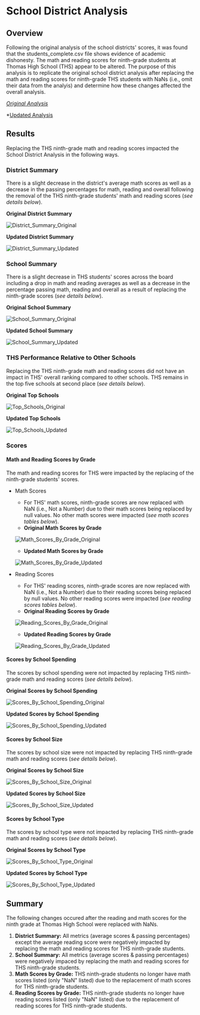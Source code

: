 # School District Analysis

## Overview

Following the original analysis of the school districts' scores, it was found that the students_complete.csv file shows evidence of academic dishonesty. The math and reading scores for ninth-grade students at Thomas High School (THS) appear to be altered. The purpose of this analysis is to replicate the original school district analysis after replacing the math and reading scores for ninth-grade THS students with NaNs (i.e., omit their data from the analyis) and determine how these changes affected the overall analysis.

*[Original Analysis](https://github.com/rabascoh/school-district-analysis/blob/main/Module%20Materials/PyCitySchools.ipynb)*

*[Updated Analysis](https://github.com/rabascoh/school-district-analysis/blob/main/Module%20Materials/PyCitySchools_Challenge.ipynb)

## Results
Replacing the THS ninth-grade math and reading scores impacted the School District Analysis in the following ways. 

### District Summary
There is a slight decrease in the district's average math scores as well as a decrease in the passing percentages for math, reading and overall following the removal of the THS ninth-grade students' math and reading scores (*see details below*). 

**Original District Summary**

![District_Summary_Original](https://github.com/rabascoh/school-district-analysis/blob/main/Resources/DataFrames_Original/District_Summary.png)

**Updated District Summary**

![District_Summary_Updated](https://github.com/rabascoh/school-district-analysis/blob/main/Resources/DataFrames_Updated/District_Summary_Updated.png)

### School Summary
There is a slight decrease in THS students' scores across the board including a drop in math and reading averages as well as a decrease in the percentage passing math, reading and overall as a result of replacing the ninth-grade scores (*see details below*). 

**Original School Summary**

![School_Summary_Original](https://github.com/rabascoh/school-district-analysis/blob/main/Resources/DataFrames_Original/School_Summary.png)

**Updated School Summary**

![School_Summary_Updated](https://github.com/rabascoh/school-district-analysis/blob/main/Resources/DataFrames_Updated/School_Summary_Updated.png)

### THS Performance Relative to Other Schools
Replacing the THS ninth-grade math and reading scores did not have an impact in THS' overall ranking compared to other schools. THS remains in the top five schools at second place (*see details below*). 

**Original Top Schools**

![Top_Schools_Original](https://github.com/rabascoh/school-district-analysis/blob/main/Resources/DataFrames_Original/Top_Schools.png)

**Updated Top Schools**

![Top_Schools_Updated](https://github.com/rabascoh/school-district-analysis/blob/main/Resources/DataFrames_Updated/Top_Schools_Updated.png)

### Scores

#### Math and Reading Scores by Grade

The math and reading scores for THS were impacted by the replacing of the ninth-grade students' scores.

* Math Scores

  * For THS' math scores, ninth-grade scores are now replaced with NaN (i.e., Not a Number) due to their math scores being replaced by null values. No other math scores were impacted (*see math scores tables below*). 
  * **Original Math Scores by Grade**

  ![Math_Scores_By_Grade_Original](https://github.com/rabascoh/school-district-analysis/blob/main/Resources/DataFrames_Original/Math_Scores_By_Grade.png)

  * **Updated Math Scores by Grade**

  ![Math_Scores_By_Grade_Updated](https://github.com/rabascoh/school-district-analysis/blob/main/Resources/DataFrames_Updated/Math_Scores_By_Grade_Updated.png)


* Reading Scores

  * For THS' reading scores, ninth-grade scores are now replaced with NaN (i.e., Not a Number) due to their reading scores being replaced by null values. No other reading scores were impacted (*see reading scores tables below*). 
  * **Original Reading Scores by Grade**

  ![Reading_Scores_By_Grade_Original](https://github.com/rabascoh/school-district-analysis/blob/main/Resources/DataFrames_Original/Reading_Scores_By_Grade.png)

  * **Updated Reading Scores by Grade**

  ![Reading_Scores_By_Grade_Updated](https://github.com/rabascoh/school-district-analysis/blob/main/Resources/DataFrames_Updated/Reading_Scores_By_Grade_Updated.png)

#### Scores by School Spending

The scores by school spending were not impacted by replacing THS ninth-grade math and reading scores (*see details below*). 

**Original Scores by School Spending**

![Scores_By_School_Spending_Original](https://github.com/rabascoh/school-district-analysis/blob/main/Resources/DataFrames_Original/Scores_By_School_Spending.png)

**Updated Scores by School Spending**

![Scores_By_School_Spending_Updated](https://github.com/rabascoh/school-district-analysis/blob/main/Resources/DataFrames_Updated/Scores_By_School_Spending_Updated.png)

#### Scores by School Size

The scores by school size were not impacted by replacing THS ninth-grade math and reading scores (*see details below*). 

**Original Scores by School Size**

![Scores_By_School_Size_Original](https://github.com/rabascoh/school-district-analysis/blob/main/Resources/DataFrames_Original/Scores_By_School_Size.png)

**Updated Scores by School Size**

![Scores_By_School_Size_Updated](https://github.com/rabascoh/school-district-analysis/blob/main/Resources/DataFrames_Updated/Scores_By_School_Size_Updated.png)

#### Scores by School Type

The scores by school type were not impacted by replacing THS ninth-grade math and reading scores (*see details below*). 

**Original Scores by School Type**

![Scores_By_School_Type_Original](https://github.com/rabascoh/school-district-analysis/blob/main/Resources/DataFrames_Original/Scores_By_School_Type.png)

**Updated Scores by School Type**

![Scores_By_School_Type_Updated](https://github.com/rabascoh/school-district-analysis/blob/main/Resources/DataFrames_Updated/Scores_By_School_Type_Updated.png)

## Summary
The following changes occured after the reading and math scores for the ninth grade at Thomas High School were replaced with NaNs.
1. **District Summary:** All metrics (average scores & passing percentages) except the average reading score were negatively impacted by replacing the math and reading scores for THS ninth-grade students.  
2. **School Summary:** All metrics (average scores & passing percentages) were negatively impaced by replacing the math and reading scores for THS ninth-grade students.  
3. **Math Scores by Grade:** THS ninth-grade students no longer have math scores listed (only "NaN" listed) due to the replacement of math scores for THS ninth-grade students. 
4. **Reading Scores by Grade:** THS ninth-grade students no longer have reading scores listed (only "NaN" listed) due to the replacement of reading scores for THS ninth-grade students. 
